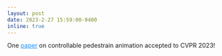 ```yaml
---
layout: post
date: 2023-2-27 15:59:00-0400
inline: true
---
```


One <a href="https://arxiv.org/abs/2304.01893" style="color: DodgerBlue">paper</a> on controllable pedestrain animation accepted to CVPR 2023!


